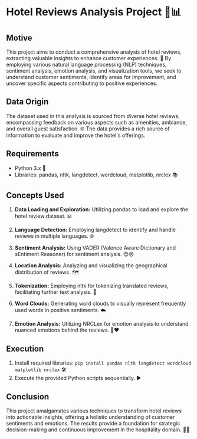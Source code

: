 # Hotel Reviews Analysis Project 🏨📊

## Motive
This project aims to conduct a comprehensive analysis of hotel reviews, extracting valuable insights to enhance customer experiences. 🌟 By employing various natural language processing (NLP) techniques, sentiment analysis, emotion analysis, and visualization tools, we seek to understand customer sentiments, identify areas for improvement, and uncover specific aspects contributing to positive experiences.

## Data Origin
The dataset used in this analysis is sourced from diverse hotel reviews, encompassing feedback on various aspects such as amenities, ambiance, and overall guest satisfaction. 🌐 The data provides a rich source of information to evaluate and improve the hotel's offerings.

## Requirements
- Python 3.x 🐍
- Libraries: pandas, nltk, langdetect, wordcloud, matplotlib, nrclex 📚

## Concepts Used
1. **Data Loading and Exploration:**
   Utilizing pandas to load and explore the hotel review dataset. 📊

2. **Language Detection:**
   Employing langdetect to identify and handle reviews in multiple languages. 🌐

3. **Sentiment Analysis:**
   Using VADER (Valence Aware Dictionary and sEntiment Reasoner) for sentiment analysis. 😊😢

4. **Location Analysis:**
   Analyzing and visualizing the geographical distribution of reviews. 🗺️

5. **Tokenization:**
   Employing nltk for tokenizing translated reviews, facilitating further text analysis. 📝

6. **Word Clouds:**
   Generating word clouds to visually represent frequently used words in positive sentiments. ☁️

7. **Emotion Analysis:**
   Utilizing NRCLex for emotion analysis to understand nuanced emotions behind the reviews. 💬❤️

## Execution
1. Install required libraries: `pip install pandas nltk langdetect wordcloud matplotlib nrclex` 🛠️
2. Execute the provided Python scripts sequentially. ▶️

## Conclusion
This project amalgamates various techniques to transform hotel reviews into actionable insights, offering a holistic understanding of customer sentiments and emotions. The results provide a foundation for strategic decision-making and continuous improvement in the hospitality domain. 🚀🛌
